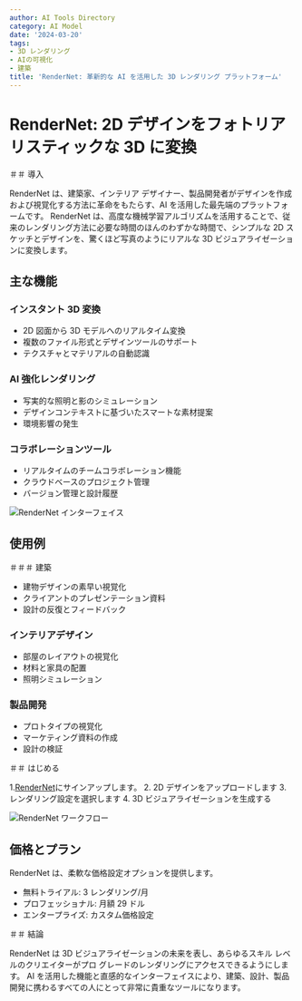```yaml
---
author: AI Tools Directory
category: AI Model
date: '2024-03-20'
tags:
- 3D レンダリング
- AIの可視化
- 建築
title: 'RenderNet: 革新的な AI を活用した 3D レンダリング プラットフォーム'
---
```


# RenderNet: 2D デザインをフォトリアリスティックな 3D に変換

＃＃ 導入

RenderNet は、建築家、インテリア デザイナー、製品開発者がデザインを作成および視覚化する方法に革命をもたらす、AI を活用した最先端のプラットフォームです。 RenderNet は、高度な機械学習アルゴリズムを活用することで、従来のレンダリング方法に必要な時間のほんのわずかな時間で、シンプルな 2D スケッチとデザインを、驚くほど写真のようにリアルな 3D ビジュアライゼーションに変換します。

## 主な機能

### インスタント 3D 変換
- 2D 図面から 3D モデルへのリアルタイム変換
- 複数のファイル形式とデザインツールのサポート
- テクスチャとマテリアルの自動認識

### AI 強化レンダリング
- 写実的な照明と影のシミュレーション
- デザインコンテキストに基づいたスマートな素材提案
- 環境影響の発生

### コラボレーションツール
- リアルタイムのチームコラボレーション機能
- クラウドベースのプロジェクト管理
- バージョン管理と設計履歴

![RenderNet インターフェイス](パス/to/rendernet-interface.jpg)

## 使用例

＃＃＃ 建築
- 建物デザインの素早い視覚化
- クライアントのプレゼンテーション資料
- 設計の反復とフィードバック

### インテリアデザイン
- 部屋のレイアウトの視覚化
- 材料と家具の配置
- 照明シミュレーション

### 製品開発
- プロトタイプの視覚化
- マーケティング資料の作成
- 設計の検証

＃＃ はじめる

1.[RenderNet](https://rendernet.ai)にサインアップします。
2. 2D デザインをアップロードします
3. レンダリング設定を選択します
4. 3D ビジュアライゼーションを生成する

![RenderNet ワークフロー](パス/to/rendernet-workflow.jpg)

## 価格とプラン

RenderNet は、柔軟な価格設定オプションを提供します。
- 無料トライアル: 3 レンダリング/月
- プロフェッショナル: 月額 29 ドル
- エンタープライズ: カスタム価格設定

＃＃ 結論

RenderNet は 3D ビジュアライゼーションの未来を表し、あらゆるスキル レベルのクリエイターがプロ グレードのレンダリングにアクセスできるようにします。 AI を活用した機能と直感的なインターフェイスにより、建築、設計、製品開発に携わるすべての人にとって非常に貴重なツールになります。